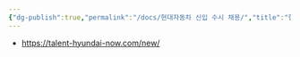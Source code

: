 ```yaml
---
{"dg-publish":true,"permalink":"/docs/현대자동차 신입 수시 채용/","title":"현대자동차 신입 수시 채용"}
---
```


- <https://talent-hyundai-now.com/new/>
